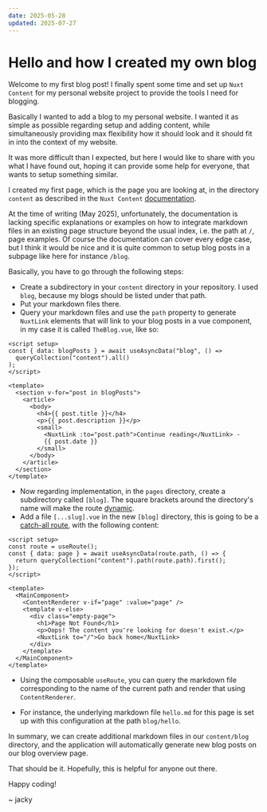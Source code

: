 ```yaml
---
date: 2025-05-28
updated: 2025-07-27
---
```


# Hello and how I created my own blog

Welcome to my first blog post! I finally spent some time and set up `Nuxt Content` for my personal website project to provide the tools I need for blogging.

Basically I wanted to add a blog to my personal website. I wanted it as simple as possible regarding setup and adding content, while simultaneously providing max flexibility how it should look and it should fit in into the context of my website.

It was more difficult than I expected, but here I would like to share with you what I have found out, hoping it can provide some help for everyone, that wants to setup something similar.

I created my first page, which is the page you are looking at, in the directory `content` as described in the `Nuxt Content` [documentation](https://content.nuxt.com/docs/getting-started/installation).

At the time of writing (May 2025), unfortunately, the documentation is lacking specific explanations or examples on how to integrate markdown files in an existing page structure beyond the usual index, i.e. the path at `/`, page examples. Of course the documentation can cover every edge case, but I think it would be nice and it is quite common to setup blog posts in a subpage like here for instance `/blog`.

Basically, you have to go through the following steps:

- Create a subdirectory in your `content` directory in your repository. I used `blog`, because my blogs should be listed under that path.
- Put your markdown files there.
- Query your markdown files and use the `path` property to generate `NuxtLink` elements that will link to your blog posts in a vue component, in my case it is called `TheBlog.vue`, like so:

```vue
<script setup>
const { data: blogPosts } = await useAsyncData("blog", () =>
  queryCollection("content").all()
);
</script>

<template>
  <section v-for="post in blogPosts">
    <article>
      <body>
        <h4>{{ post.title }}</h4>
        <p>{{ post.description }}</p>
        <small>
          <NuxtLink :to="post.path">Continue reading</NuxtLink> -
          {{ post.date }}
        </small>
      </body>
    </article>
  </section>
</template>
```

- Now regarding implementation, in the `pages` directory, create a subdirectory called `[blog]`. The square brackets around the directory's name will make the route [dynamic](https://nuxt.com/docs/guide/directory-structure/pages#dynamic-routes).
- Add a file `[...slug].vue` in the new `[blog]` directory, this is going to be a [catch-all route](https://nuxt.com/docs/guide/directory-structure/pages#catch-all-route), with the following content:
```vue
<script setup>
const route = useRoute();
const { data: page } = await useAsyncData(route.path, () => {
  return queryCollection("content").path(route.path).first();
});
</script>

<template>
  <MainComponent>
    <ContentRenderer v-if="page" :value="page" />
    <template v-else>
      <div class="empty-page">
        <h1>Page Not Found</h1>
        <p>Oops! The content you're looking for doesn't exist.</p>
        <NuxtLink to="/">Go back home</NuxtLink>
      </div>
    </template>
  </MainComponent>
</template>
```
- Using the composable `useRoute`, you can query the markdown file corresponding to the name of the current path and render that using `ContentRenderer`.

- For instance, the underlying markdown file `hello.md` for this page is set up with this configuration at the path `blog/hello`.

In summary, we can create additional markdown files in our `content/blog` directory, and the application will automatically generate new blog posts on our blog overview page.

That should be it. Hopefully, this is helpful for anyone out there.

Happy coding!

~ jacky
